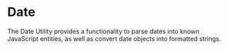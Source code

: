 Date
========

The Date Utility provides a functionality to parse dates into known
JavaScript entities, as well as convert date objects into formatted strings.
